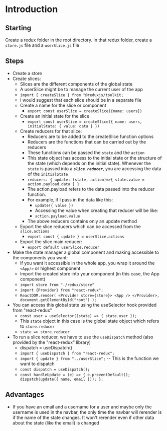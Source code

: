# Introduction

## Starting

Create a redux folder in the root directory. In that redux folder, create a
`store.js` file and a `userSlice.js` file

## Steps

- Create a store
- Create slices:
  - Slices are the different components of the global state
  - A userSlice might be to manage the current user of the app
  - `import { createSlice } from "@reduxjs/toolkit;`
  - I would suggest that each slice should be in a separate file
  - Create a name for the slice or component
    - `export const userSlice = createSlice({name: users})`
  - Create an initial state for the slice
    - `export const userSlice = createSlice({ name: users, initialState: { value: data } })`
  - Create reducers for that slice:
    - Reducers are to be added to the createSlice function options
    - Reducers are the functions that can be carried out by the reducers
    - These functions can be passed the `state` and the `action`
    - This state object has access to the initial state or the structure of the
      state (which depends on the initial state). Whenever the `state` is passed
      into a **_`slice reducer`_**, you are accessing the data of the
      `initialState`
    - `reducers: { update: (state, action)=>{ state.value = action.payload.data } }`
    - The action.payload refers to the data passed into the reducer function.
    - For example, if I pass in the data like this:
      - `update({ value })`
      - Accessing the value when creating that reducer will be like:
      - `action.payload.value`
    - The above reducers contains only an update method
  - Export the slice reducers which can be accessed from the `slice.actions`
    - `export const { update } = userSlice.actions`
  - Export the slice main reducer:
    - `export default userSlice.reducer`
- Make the state manager a global component and making accessible to the
  components you want:
  - If you want it accessible in the whole app, you wrap it around the `<App/>`
    or highest component
  - Import the created store into your component (in this case, the App
    component)
  - `import store from "./redux/store"`
  - `import {Provider} from "react-redux";`
  - `ReactDOM.render( <Provider store={store}> <App /> </Provider>, document.getElementById("root") );`
- You can access this global state using the useSelector hook provided from
  "react-redux"
  - `const user = useSelector((state) => { state.user });`
  - This `state` object in this case is the global state object which refers to
    `store.reducer`
  - `state => store.reducer`
- To run a slice reducer, we have to use the `useDispatch` method (also provided
  by the "react-redux" library)
  - dispatch = useDispatch()
  - `import { useDispatch } from "react-redux";`
  - `import { update } from "../userSlice";` -- This is the function we want to
    dispatch
  - `const dispatch = useDispatch();`
  - `const handleUpdate = (e) => { e.preventDefault(); dispatch(update({ name, email })); };`

## Advantages

- If you have an email and a username for a user and maybe only the username is
  used in the navbar, the only time the navbar will rerender is if the name of
  the state changes. It won't rerender even if other data about the state (like
  the email) is changed
